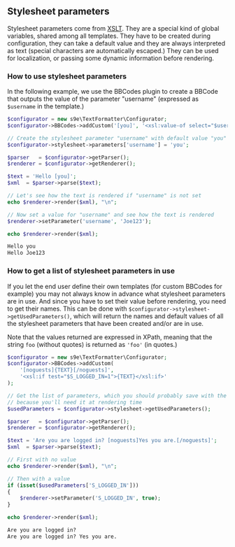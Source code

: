 ## Stylesheet parameters

Stylesheet parameters come from [XSLT](http://www.w3.org/TR/xslt#variables). They are a special kind of global variables, shared among all templates. They have to be created during configuration, they can take a default value and they are always interpreted as text (special characters are automatically escaped.) They can be used for localization, or passing some dynamic information before rendering.

### How to use stylesheet parameters

In the following example, we use the BBCodes plugin to create a BBCode that outputs the value of the parameter "username" (expressed as `$username` in the template.)

```php
$configurator = new s9e\TextFormatter\Configurator;
$configurator->BBCodes->addCustom('[you]', '<xsl:value-of select="$username"/>');

// Create the stylesheet parameter "username" with default value "you"
$configurator->stylesheet->parameters['username'] = 'you';

$parser   = $configurator->getParser();
$renderer = $configurator->getRenderer();

$text = 'Hello [you]';
$xml  = $parser->parse($text);

// Let's see how the text is rendered if "username" is not set
echo $renderer->render($xml), "\n";

// Now set a value for "username" and see how the text is rendered
$renderer->setParameter('username', 'Joe123');

echo $renderer->render($xml);
```
```html
Hello you
Hello Joe123
```

### How to get a list of stylesheet parameters in use

If you let the end user define their own templates (for custom BBCodes for example) you may not always know in advance what stylesheet parameters are in use. And since you have to set their value before rendering, you need to get their names. This can be done with `$configurator->stylesheet->getUsedParameters()`, which will return the names and default values of all the stylesheet parameters that have been created and/or are in use.

Note that the values returned are expressed in XPath, meaning that the string `foo` (without quotes) is returned as `'foo'` (in quotes.)

```php
$configurator = new s9e\TextFormatter\Configurator;
$configurator->BBCodes->addCustom(
	'[noguests]{TEXT}[/noguests]',
	'<xsl:if test="$S_LOGGED_IN=1">{TEXT}</xsl:if>'
);

// Get the list of parameters, which you should probably save with the renderer
// because you'll need it at rendering time
$usedParameters = $configurator->stylesheet->getUsedParameters();

$parser   = $configurator->getParser();
$renderer = $configurator->getRenderer();

$text = 'Are you are logged in? [noguests]Yes you are.[/noguests]';
$xml  = $parser->parse($text);

// First with no value
echo $renderer->render($xml), "\n";

// Then with a value
if (isset($usedParameters['S_LOGGED_IN']))
{
	$renderer->setParameter('S_LOGGED_IN', true);
}

echo $renderer->render($xml);
```
```html
Are you are logged in? 
Are you are logged in? Yes you are.
```
